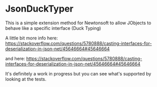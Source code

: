 # JsonDuckTyper

This is a simple extension method for Newtonsoft to allow JObjects to behave like a specific interface (Duck Typing)

A little bit more info here: https://stackoverflow.com/questions/5780888/casting-interfaces-for-deserialization-in-json-net/45646664#45646664

and here: https://stackoverflow.com/questions/5780888/casting-interfaces-for-deserialization-in-json-net/45646664#45646664

It's definitely a work in progress but you can see what's supported by looking at the tests.
